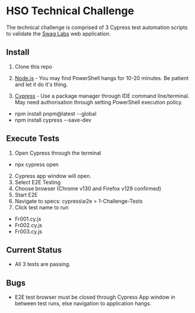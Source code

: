 # HSO Technical Challenge
The technical challenge is comprised of 3 Cypress test automation scripts to validate the [Swag Labs](https://www.saucedemo.com/) web application.

## Install
1. Clone this repo

2. [Node.js](https://nodejs.org/en) - You may find PowerShell hangs for 10-20 minutes. Be patient and let it do it's thing.

3. [Cypress](https://www.cypress.io/install) - Use a package manager through IDE command line/terminal. May need authorisation through setting PowerShell execution policy.
- npm install pnpm@latest --global
- npm install cypress --save-dev

## Execute Tests
1. Open Cypress through the terminal
- npx cypress open

2. Cypress app window will open.
3. Select E2E Testing
4. Choose browser (Chrome v130 and Firefox v129 confirmed)
5. Start E2E
6. Navigate to specs: cypress\e2e > 1-Challenge-Tests
7. Click test name to run
- Fr001.cy.js
- Fr002.cy.js
- Fr003.cy.js

## Current Status
- All 3 tests are passing.

## Bugs
- E2E test browser must be closed through Cypress App window in between test runs, else navigation to application hangs.
